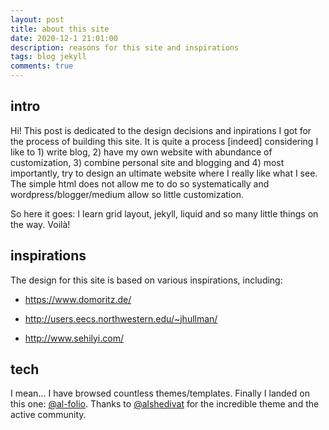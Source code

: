 ```yaml
---
layout: post
title: about this site
date: 2020-12-1 21:01:00
description: reasons for this site and inspirations
tags: blog jekyll
comments: true
---
```


## intro
Hi! This post is dedicated to the design decisions and inpirations I got for the process of building this site. It is
 quite a process [indeed] considering I like to 1) write blog, 2) have my own website with abundance of 
 customization, 3) combine personal site and blogging and 4) most importantly, try to design an ultimate 
 website where I really like what I see. The simple html does not allow me to do so systematically and 
 wordpress/blogger/medium allow so little customization. 
 
 So here it goes: I learn grid layout, jekyll, liquid and so many little things on the way. Voilà!
 
## inspirations

The design for this site is based on various inspirations, including:

- <https://www.domoritz.de/>

- <http://users.eecs.northwestern.edu/~jhullman/>

- <http://www.sehilyi.com/>

## tech

I mean... I have browsed countless themes/templates. Finally I landed on this one: 
[@al-folio](https://github.com/alshedivat/al-folio). Thanks to [@alshedivat](https://github.com/alshedivat) for the 
incredible theme and the active community.